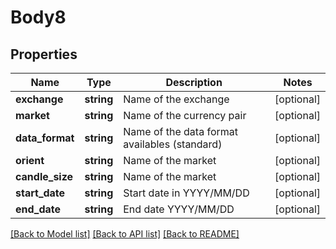 # Body8

## Properties
Name | Type | Description | Notes
------------ | ------------- | ------------- | -------------
**exchange** | **string** | Name of the exchange | [optional] 
**market** | **string** | Name of the currency pair | [optional] 
**data_format** | **string** | Name of the data format availables (standard) | [optional] 
**orient** | **string** | Name of the market | [optional] 
**candle_size** | **string** | Name of the market | [optional] 
**start_date** | **string** | Start date in YYYY/MM/DD | [optional] 
**end_date** | **string** | End date YYYY/MM/DD | [optional] 

[[Back to Model list]](../../README.md#documentation-for-models) [[Back to API list]](../../README.md#documentation-for-api-endpoints) [[Back to README]](../../README.md)

